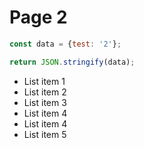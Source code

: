 # Page 2

```javascript
const data = {test: '2'};

return JSON.stringify(data);
```

- List item 1
- List item 2
- List item 3
- List item 4
- List item 4
- List item 5
